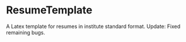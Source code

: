 ResumeTemplate
==============

A Latex template for resumes in institute standard format. Update: Fixed remaining bugs.
